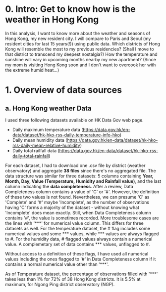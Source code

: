 # 0. Intro: Get to know how is the weather in Hong Kong

In this analysis, I want to know more about the weather and seasons of Hong Kong, my new resident city. I will compare to Paris and Seoul (my resident cities for last 15 years(!)) using public data. Which districts of Hong Kong will resemble the most to my previous residencies? (Shall I move to that district to transcend my deepest nostalgia?) How the temperature and sunshine will vary in upcoming months nearby my new apartment? (Since my mom is visiting Hong Kong soon and I don't want to overcook her with the extreme humid heat...)

# 1. Overview of data sources
## a. Hong Kong weather Data
I used three following datasets available on HK Data Gov web page. 
- Daily maximum temperature data (https://data.gov.hk/en-data/dataset/hk-hko-rss-daily-temperature-info-hko)
- Daily mean humidity data (https://data.gov.hk/en-data/dataset/hk-hko-rss-daily-mean-relative-humidity)
- Daily total railfall data (https://data.gov.hk/en-data/dataset/hk-hko-rss-daily-total-rainfall)

For each dataset, I had to download one .csv file by district (weather observatory) and aggregate **38 files** since there's no aggregated file. The data structure was similar for three datasets: 5 columns containing **Year, Month, Day, Value (Temperature, Humidity and Rainfall value)**, and the last column indicating the **data completeness**. After a review, Data Completeness column contains a value of 'C' or '#'. However, the definition of these two values is not found. Nevertheless, we can presume 'C' as 'Complete' and '#' maybe 'Incomplete', as the number of observations having 'C' forms a majority of the dataset - without knowing what 'Incomplete' does mean exactly. Still, when Data Completeness column contains '#', the value is sometimes recorded. More troublesome cases are the lines with '\*\*\*' for numerical value column. This differs for three datasets as well. For the temperature dataset, the # flag includes some numerical values and some \*\*\* values, while \*\*\* values are always flagged to #. For the humidity data, # flagged values always contain a numerical value. A complemetary set of data contains \*\*\* values, unflagged to #. 

Without access to a definition of these flags, I have used all numerical values including the ones flagged to '#' in Data Completeness column if it contains a normal numerical value other than '\*\*\*'. 

As of Temperature dataset, the percentage of observations filled with '\*\*\*' takes less than 1% for 72% of 38 Hong Kong districts. It is 5.5% at maximum, for Ngong Ping district observatory (NGP).



